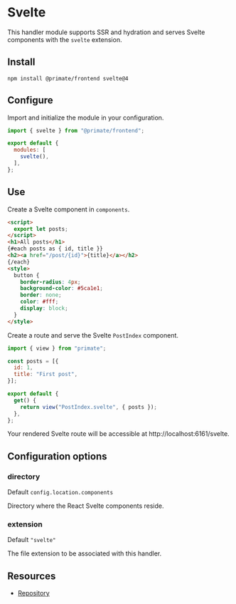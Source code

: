 # Svelte

This handler module supports SSR and hydration and serves Svelte components
with the `svelte` extension.

## Install

`npm install @primate/frontend svelte@4`

## Configure

Import and initialize the module in your configuration.

```js caption=primate.config.js
import { svelte } from "@primate/frontend";

export default {
  modules: [
    svelte(),
  ],
};
```

## Use

Create a Svelte component in `components`.

```html caption=components/PostIndex.svelte
<script>
  export let posts;
</script>
<h1>All posts</h1>
{#each posts as { id, title }}
<h2><a href="/post/{id}">{title}</a></h2>
{/each}
<style>
  button {
    border-radius: 4px;
    background-color: #5ca1e1;
    border: none;
    color: #fff;
    display: block;
  }
</style>
```

Create a route and serve the Svelte `PostIndex` component.

```js caption=routes/svelte.js
import { view } from "primate";

const posts = [{
  id: 1,
  title: "First post",
}];

export default {
  get() {
    return view("PostIndex.svelte", { posts });
  },
};
```

Your rendered Svelte route will be accessible at http://localhost:6161/svelte.

## Configuration options

### directory

Default `config.location.components`

Directory where the React Svelte components reside.

### extension

Default `"svelte"`

The file extension to be associated with this handler.

## Resources

* [Repository][repo]

[repo]: https://github.com/primatejs/primate/tree/master/packages/frontend
